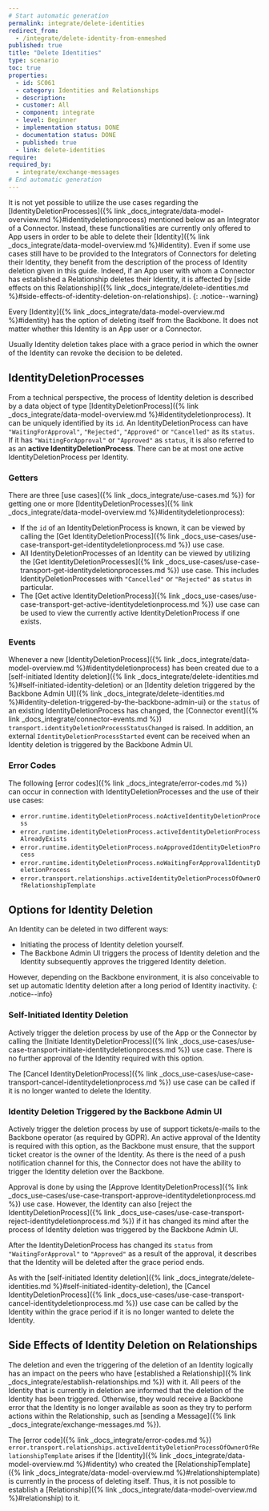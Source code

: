 ```yaml
---
# Start automatic generation
permalink: integrate/delete-identities
redirect_from:
  - /integrate/delete-identity-from-enmeshed
published: true
title: "Delete Identities"
type: scenario
toc: true
properties:
  - id: SC061
  - category: Identities and Relationships
  - description:
  - customer: All
  - component: integrate
  - level: Beginner
  - implementation status: DONE
  - documentation status: DONE
  - published: true
  - link: delete-identities
require:
required_by:
  - integrate/exchange-messages
# End automatic generation
---
```


It is not yet possible to utilize the use cases regarding the [IdentityDeletionProcesses]({% link _docs_integrate/data-model-overview.md %}#identitydeletionprocess) mentioned below as an Integrator of a Connector. Instead, these functionalities are currently only offered to App users in order to be able to delete their [Identity]({% link _docs_integrate/data-model-overview.md %}#identity). Even if some use cases still have to be provided to the Integrators of Connectors for deleting their Identity, they benefit from the description of the process of Identity deletion given in this guide. Indeed, if an App user with whom a Connector has established a Relationship deletes their Identity, it is affected by [side effects on this Relationship]({% link _docs_integrate/delete-identities.md %}#side-effects-of-identity-deletion-on-relationships).
{: .notice--warning}

Every [Identity]({% link _docs_integrate/data-model-overview.md %}#identity) has the option of deleting itself from the Backbone.
It does not matter whether this Identity is an App user or a Connector.

Usually Identity deletion takes place with a grace period in which the owner of the Identity can revoke the decision to be deleted.

## IdentityDeletionProcesses

From a technical perspective, the process of Identity deletion is described by a data object of type [IdentityDeletionProcess]({% link _docs_integrate/data-model-overview.md %}#identitydeletionprocess). It can be uniquely identified by its `id`.
An IdentityDeletionProcess can have `"WaitingForApproval"`, `"Rejected"`, `"Approved"` or `"Cancelled"` as its `status`.
If it has `"WaitingForApproval"` or `"Approved"` as `status`, it is also referred to as an **active IdentityDeletionProcess**.
There can be at most one active IdentityDeletionProcess per Identity.

### Getters

There are three [use cases]({% link _docs_integrate/use-cases.md %}) for getting one or more [IdentityDeletionProcesses]({% link _docs_integrate/data-model-overview.md %}#identitydeletionprocess):

- If the `id` of an IdentityDeletionProcess is known, it can be viewed by calling the [Get IdentityDeletionProcess]({% link _docs_use-cases/use-case-transport-get-identitydeletionprocess.md %}) use case.
- All IdentityDeletionProcesses of an Identity can be viewed by utilizing the [Get IdentityDeletionProcesses]({% link _docs_use-cases/use-case-transport-get-identitydeletionprocesses.md %}) use case. This includes IdentityDeletionProcesses with `"Cancelled"` or `"Rejected"` as `status` in particular.
- The [Get active IdentityDeletionProcess]({% link _docs_use-cases/use-case-transport-get-active-identitydeletionprocess.md %}) use case can be used to view the currently active IdentityDeletionProcess if one exists.

### Events

Whenever a new [IdentityDeletionProcess]({% link _docs_integrate/data-model-overview.md %}#identitydeletionprocess) has been created due to a [self-initiated Identity deletion]({% link _docs_integrate/delete-identities.md %}#self-initiated-identity-deletion) or an [Identity deletion triggered by the Backbone Admin UI]({% link _docs_integrate/delete-identities.md %}#identity-deletion-triggered-by-the-backbone-admin-ui) or the `status` of an existing IdentityDeletionProcess has changed, the [Connector event]({% link _docs_integrate/connector-events.md %}) `transport.identityDeletionProcessStatusChanged` is raised. In addition, an external `IdentityDeletionProcessStarted` event can be received when an Identity deletion is triggered by the Backbone Admin UI.

### Error Codes

The following [error codes]({% link _docs_integrate/error-codes.md %}) can occur in connection with IdentityDeletionProcesses and the use of their use cases:

- `error.runtime.identityDeletionProcess.noActiveIdentityDeletionProcess`
- `error.runtime.identityDeletionProcess.activeIdentityDeletionProcessAlreadyExists`
- `error.runtime.identityDeletionProcess.noApprovedIdentityDeletionProcess`
- `error.runtime.identityDeletionProcess.noWaitingForApprovalIdentityDeletionProcess`
- `error.transport.relationships.activeIdentityDeletionProcessOfOwnerOfRelationshipTemplate`

## Options for Identity Deletion

An Identity can be deleted in two different ways:

- Initiating the process of Identity deletion yourself.
- The Backbone Admin UI triggers the process of Identity deletion and the Identity subsequently approves the triggered Identity deletion.

However, depending on the Backbone environment, it is also conceivable to set up automatic Identity deletion after a long period of Identity inactivity.
{: .notice--info}

### Self-Initiated Identity Deletion

Actively trigger the deletion process by use of the App or the Connector by calling the [Initiate IdentityDeletionProcess]({% link _docs_use-cases/use-case-transport-initiate-identitydeletionprocess.md %}) use case.
There is no further approval of the Identity required with this option.

The [Cancel IdentityDeletionProcess]({% link _docs_use-cases/use-case-transport-cancel-identitydeletionprocess.md %}) use case can be called if it is no longer wanted to delete the Identity.

### Identity Deletion Triggered by the Backbone Admin UI

Actively trigger the deletion process by use of support tickets/e-mails to the Backbone operator (as required by GDPR).
An active approval of the Identity is required with this option, as the Backbone must ensure, that the support ticket creator is the owner of the Identity.
As there is the need of a push notification channel for this, the Connector does not have the ability to trigger the Identity deletion over the Backbone.

Approval is done by using the [Approve IdentityDeletionProcess]({% link _docs_use-cases/use-case-transport-approve-identitydeletionprocess.md %}) use case.
However, the Identity can also [reject the IdentityDeletionProcess]({% link _docs_use-cases/use-case-transport-reject-identitydeletionprocess.md %}) if it has changed its mind after the process of Identity deletion was triggered by the Backbone Admin UI.

After the IdentityDeletionProcess has changed its `status` from `"WaitingForApproval"` to `"Approved"` as a result of the approval, it describes that the Identity will be deleted after the grace period ends.

As with the [self-initiated Identity deletion]({% link _docs_integrate/delete-identities.md %}#self-initiated-identity-deletion), the [Cancel IdentityDeletionProcess]({% link _docs_use-cases/use-case-transport-cancel-identitydeletionprocess.md %}) use case can be called by the Identity within the grace period if it is no longer wanted to delete the Identity.

## Side Effects of Identity Deletion on Relationships

The deletion and even the triggering of the deletion of an Identity logically has an impact on the peers who have [established a Relationship]({% link _docs_integrate/establish-relationships.md %}) with it.
All peers of the Identity that is currently in deletion are informed that the deletion of the Identity has been triggered.
Otherwise, they would receive a Backbone error that the Identity is no longer available as soon as they try to perform actions within the Relationship, such as [sending a Message]({% link _docs_integrate/exchange-messages.md %}).

The [error code]({% link _docs_integrate/error-codes.md %}) `error.transport.relationships.activeIdentityDeletionProcessOfOwnerOfRelationshipTemplate` arises if the [Identity]({% link _docs_integrate/data-model-overview.md %}#identity) who created the [RelationshipTemplate]({% link _docs_integrate/data-model-overview.md %}#relationshiptemplate) is currently in the process of deleting itself. Thus, it is not possible to establish a [Relationship]({% link _docs_integrate/data-model-overview.md %}#relationship) to it.
